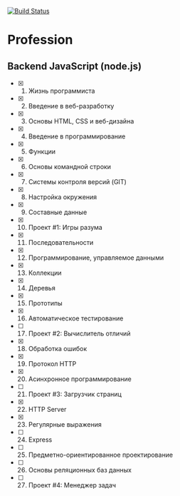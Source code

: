 [![Build Status](https://travis-ci.org/mrchepel/hexlet-backend-javascript.svg?branch=master)](https://travis-ci.org/mrchepel/hexlet-backend-javascript)

# Profession
## Backend JavaScript (node.js)
  - [x] 1. Жизнь программиста
  - [x] 2. Введение в веб-разработку
  - [x] 3. Основы HTML, CSS и веб-дизайна
  - [x] 4. Введение в программирование
  - [x] 5. Функции
  - [x] 6. Основы командной строки
  - [x] 7. Системы контроля версий (GIT)
  - [x] 8. Настройка окружения
  - [x] 9. Составные данные
  - [x] 10. Проект #1: Игры разума
  - [x] 11. Последовательности
  - [x] 12. Программирование, управляемое данными
  - [x] 13. Коллекции
  - [x] 14. Деревья
  - [x] 15. Прототипы
  - [x] 16. Автоматическое тестирование
  - [ ] 17. Проект #2: Вычислитель отличий
  - [x] 18. Обработка ошибок
  - [x] 19. Протокол HTTP
  - [x] 20. Асинхронное программирование
  - [ ] 21. Проект #3: Загрузчик страниц
  - [x] 22. HTTP Server
  - [x] 23. Регулярные выражения
  - [ ] 24. Express
  - [ ] 25. Предметно-ориентированное проектирование
  - [ ] 26. Основы реляционных баз данных
  - [ ] 27. Проект #4: Менеджер задач

